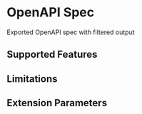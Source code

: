 # OpenAPI Spec

Exported OpenAPI spec with filtered output

## Supported Features

## Limitations

## Extension Parameters